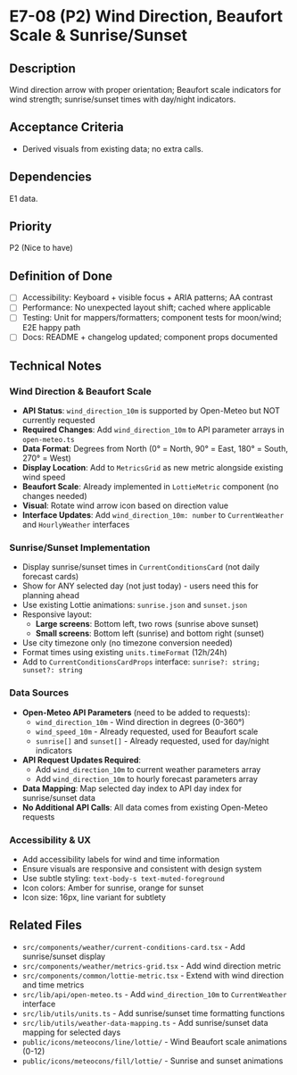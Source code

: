 # E7-08 (P2) Wind Direction, Beaufort Scale & Sunrise/Sunset

## Description
Wind direction arrow with proper orientation; Beaufort scale indicators for wind strength; sunrise/sunset times with day/night indicators.

## Acceptance Criteria

* Derived visuals from existing data; no extra calls.

## Dependencies
E1 data.

## Priority
P2 (Nice to have)

## Definition of Done
- [ ] Accessibility: Keyboard + visible focus + ARIA patterns; AA contrast
- [ ] Performance: No unexpected layout shift; cached where applicable
- [ ] Testing: Unit for mappers/formatters; component tests for moon/wind; E2E happy path
- [ ] Docs: README + changelog updated; component props documented

## Technical Notes

### Wind Direction & Beaufort Scale
- **API Status**: `wind_direction_10m` is supported by Open-Meteo but NOT currently requested
- **Required Changes**: Add `wind_direction_10m` to API parameter arrays in `open-meteo.ts`
- **Data Format**: Degrees from North (0° = North, 90° = East, 180° = South, 270° = West)
- **Display Location**: Add to `MetricsGrid` as new metric alongside existing wind speed
- **Beaufort Scale**: Already implemented in `LottieMetric` component (no changes needed)
- **Visual**: Rotate wind arrow icon based on direction value
- **Interface Updates**: Add `wind_direction_10m: number` to `CurrentWeather` and `HourlyWeather` interfaces

### Sunrise/Sunset Implementation
- Display sunrise/sunset times in `CurrentConditionsCard` (not daily forecast cards)
- Show for ANY selected day (not just today) - users need this for planning ahead
- Use existing Lottie animations: `sunrise.json` and `sunset.json`
- Responsive layout:
  - **Large screens**: Bottom left, two rows (sunrise above sunset)
  - **Small screens**: Bottom left (sunrise) and bottom right (sunset)
- Use city timezone only (no timezone conversion needed)
- Format times using existing `units.timeFormat` (12h/24h)
- Add to `CurrentConditionsCardProps` interface: `sunrise?: string; sunset?: string`

### Data Sources
- **Open-Meteo API Parameters** (need to be added to requests):
  - `wind_direction_10m` - Wind direction in degrees (0-360°)
  - `wind_speed_10m` - Already requested, used for Beaufort scale
  - `sunrise[]` and `sunset[]` - Already requested, used for day/night indicators
- **API Request Updates Required**:
  - Add `wind_direction_10m` to current weather parameters array
  - Add `wind_direction_10m` to hourly forecast parameters array
- **Data Mapping**: Map selected day index to API day index for sunrise/sunset data
- **No Additional API Calls**: All data comes from existing Open-Meteo requests

### Accessibility & UX
- Add accessibility labels for wind and time information
- Ensure visuals are responsive and consistent with design system
- Use subtle styling: `text-body-s text-muted-foreground`
- Icon colors: Amber for sunrise, orange for sunset
- Icon size: 16px, line variant for subtlety

## Related Files
- `src/components/weather/current-conditions-card.tsx` - Add sunrise/sunset display
- `src/components/weather/metrics-grid.tsx` - Add wind direction metric
- `src/components/common/lottie-metric.tsx` - Extend with wind direction and time metrics
- `src/lib/api/open-meteo.ts` - Add `wind_direction_10m` to `CurrentWeather` interface
- `src/lib/utils/units.ts` - Add sunrise/sunset time formatting functions
- `src/lib/utils/weather-data-mapping.ts` - Add sunrise/sunset data mapping for selected days
- `public/icons/meteocons/line/lottie/` - Wind Beaufort scale animations (0-12)
- `public/icons/meteocons/fill/lottie/` - Sunrise and sunset animations
